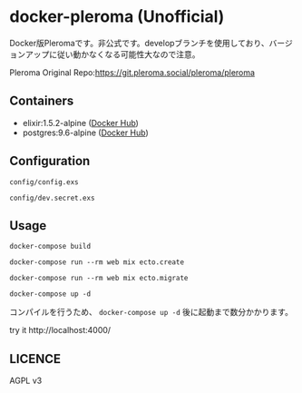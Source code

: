 # docker-pleroma (Unofficial)

Docker版Pleromaです。非公式です。developブランチを使用しており、バージョンアップに従い動かなくなる可能性大なので注意。  

Pleroma Original Repo:https://git.pleroma.social/pleroma/pleroma  


## Containers  
* elixir:1.5.2-alpine ([Docker Hub](https://hub.docker.com/_/elixir/))  
* postgres:9.6-alpine ([Docker Hub](https://hub.docker.com/_/postgres/))  

## Configuration  
 ``` config/config.exs ```  
 
 ``` config/dev.secret.exs ```

## Usage

```
docker-compose build

docker-compose run --rm web mix ecto.create

docker-compose run --rm web mix ecto.migrate

docker-compose up -d
```

コンパイルを行うため、 ``` docker-compose up -d ``` 後に起動まで数分かかります。  

try it http://localhost:4000/  

## LICENCE
AGPL v3